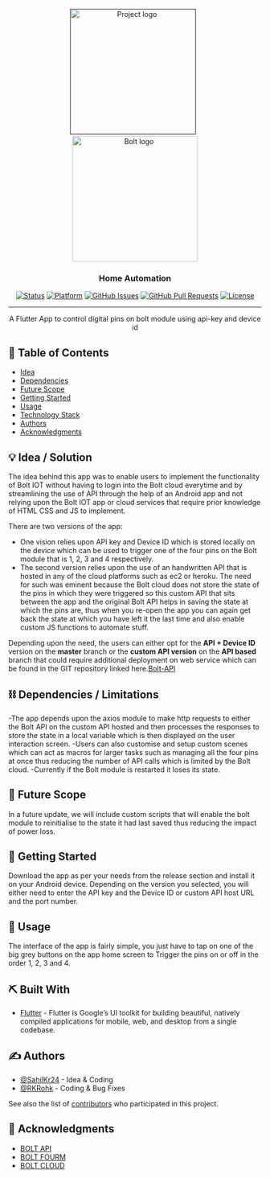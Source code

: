 <p align="center">
  <a href="" rel="noopener">
 <img width="250px" src="https://flutter.dev/assets/flutter-lockup-1caf6476beed76adec3c477586da54de6b552b2f42108ec5bc68dc63bae2df75.png" alt="Project logo"></a>
 &nbsp;
 <img width="250px" src="https://cloud.boltiot.com/static/images/logo.png" alt="Bolt logo"></a>
</p>
<h3 align="center">Home Automation</h3>

<div align="center">

[![Status](https://img.shields.io/badge/status-active-success.svg)]()
[![Platform](https://img.shields.io/badge/platform-flutter-lightgrey)]()
[![GitHub Issues](https://img.shields.io/github/issues/SahilKr24/boltiot-control-app)](https://github.com/SahilKr24/boltiot-control-app/issues)
[![GitHub Pull Requests](https://img.shields.io/github/issues-pr/SahilKr24/boltiot-control-app)](https://github.com/SahilKr24/boltiot-control-app/pulls)
[![License](https://img.shields.io/badge/license-MIT-blue.svg)](/LICENSE)

</div>


---

<p align="center"> A Flutter App to control digital pins on bolt module using api-key and device id
    <br> 
</p>

## 📝 Table of Contents

- [Idea](#idea)
- [Dependencies](#limitations)
- [Future Scope](#future_scope)
- [Getting Started](#getting_started)
- [Usage](#usage)
- [Technology Stack](#tech_stack)
- [Authors](#authors)
- [Acknowledgments](#acknowledgments)

## 💡 Idea / Solution <a name = "idea"></a>

The idea behind this app was to enable users to implement the functionality of Bolt IOT without having to login into the Bolt cloud everytime and by streamlining the use of API through the help of an Android app and not relying upon the Bolt IOT app or cloud services that require prior knowledge of HTML CSS and JS to implement.

There are two versions of the app:

- One vision relies upon API key and Device ID which is stored locally on the device which can be used to trigger one of the four pins on the Bolt module that is 1, 2, 3 and 4 respectively.
- The second version relies upon the use of an handwritten API that is hosted in any of the cloud platforms such as ec2 or heroku. The need for such was eminent because the Bolt cloud does not store the state of the pins in which they were triggered so this custom API that sits between the app and the original Bolt API helps in saving the state at which the pins are, thus when you re-open the app you can again get back the state at which you have left it the last time and also enable custom JS functions to automate stuff.

Depending upon the need, the users can either opt for the **API + Device ID** version on the **master** branch or the **custom API version** on the **API based** branch that could require additional deployment on web service which can be found in the GIT repository linked here.[Bolt-API](https://github.com/SahilKr24/bolt_api)
 

## ⛓️ Dependencies / Limitations <a name = "limitations"></a>

-The app depends upon the axios module to make http requests to either the Bolt API on the custom API hosted and then processes the responses to store the state in a local variable which is then displayed on the user interaction screen.
-Users can also customise and setup custom scenes which can act as macros for larger tasks such as managing all the four pins at once thus reducing the number of API calls which is limited by the Bolt cloud.
-Currently if the Bolt module is restarted it loses its state.

## 🚀 Future Scope <a name = "future_scope"></a>

In a future update, we will include custom scripts that will enable the bolt module to reinitialise to the state it had last saved thus reducing the impact of power loss.

## 🏁 Getting Started <a name = "getting_started"></a>

Download the app as per your needs from the release section and install it on your Android device. Depending on the version you selected, you will either need to enter the API key and the Device ID or custom API host URL and the port number.

## 🎈 Usage <a name="usage"></a>

The interface of the app is fairly simple, you just have to tap on one of the big grey buttons on the app home screen to Trigger the pins on or off in the order 1, 2, 3 and 4.

## ⛏️ Built With <a name = "tech_stack"></a>

- [Flutter](https://flutter.dev/) - Flutter is Google’s UI toolkit for building beautiful, natively compiled applications for mobile, web, and desktop from a single codebase.

## ✍️ Authors <a name = "authors"></a>

- [@SahilKr24](https://github.com/SahilKr24) - Idea & Coding
- [@RKRohk](https://github.com/Rkrohk) - Coding & Bug Fixes

See also the list of [contributors](https://github.com/Sahilkr24/boltiot-control-app/contributors)
who participated in this project.

## 🎉 Acknowledgments <a name = "acknowledgments"></a>

- [BOLT API](https://docs.boltiot.com/docs/introduction)
- [BOLT FOURM](https://forum.boltiot.com/)
- [BOLT CLOUD](https://cloud.boltiot.com/)